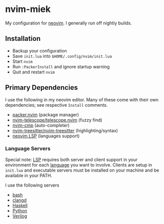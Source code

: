 # nvim-miek
My configuration for [neovim](https://github.com/neovim/neovim).  I generally run off nightly builds.


## Installation
  - Backup your configuration
  - Save `init.lua` into `$HOME/.config/nvim/init.lua`
  - Start `nvim`
  - Run `:PackerInstall` and ignore startup warning
  - Quit and restart `nvim`

## Primary Dependencies
I use the following in my neovim editor. Many of these come with their own dependencies; see respective `Install` comments.
  - [packer.nvim](https://github.com/wbthomason/packer.nvim) (package manager)
  - [nvim-telescope/telescope.nvim](https://github.com/nvim-telescope/telescope.nvim) (fuzzy find)
  - [nvim-cmp](https://github.com/hrsh7th/nvim-cmp)  (auto-completer)
  - [nvim-treesitter/nvim-treesitter](https://github.com/nvim-treesitter/nvim-treesitter) (highlighting/syntax)
  - [neovim LSP]( https://neovim.io/doc/user/lsp.html) (languages support)

### Language Servers
Special note: [LSP](https://langserver.org) requires both server and client support in your 
environment for each [language](https://microsoft.github.io/language-server-protocol/implementors/servers/) you want to involve.
Clients are setup in `init.lua` and executable servers must be installed on your machine and be available in your PATH.

I use the following servers
  - [bash](https://github.com/bash-lsp/bash-language-server)
  - [clangd](https://clangd.llvm.org/installation)
  - [Haskell](https://haskell-language-server.readthedocs.io/en/latest/)
  - [Python](https://github.com/python-lsp/python-lsp-server)
  - [Verilog](https://github.com/dalance/svls/releases/tag/v0.1.28)

